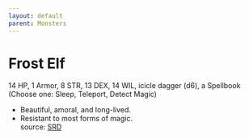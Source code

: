```yaml
---
layout: default
parent: Monsters
---
```

# Frost Elf
14 HP, 1 Armor, 8 STR, 13 DEX, 14 WIL, icicle dagger (d6), a Spellbook (Choose one: Sleep, Teleport, Detect Magic)  
- Beautiful, amoral, and long-lived.  
- Resistant to most forms of magic.  
source: [SRD](/cairn-srd#Bestiary)
